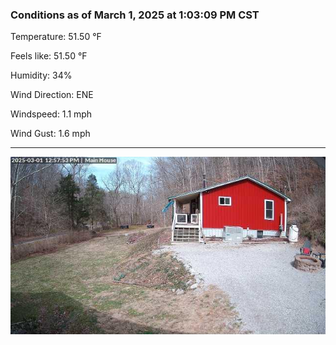 ### Conditions as of March 1, 2025 at 1:03:09 PM CST 

Temperature: 51.50 &deg;F

Feels like: 51.50 &deg;F

Humidity: 34%

Wind Direction: ENE

Windspeed: 1.1 mph

Wind Gust: 1.6 mph

---

<img src="./images/latest.jpeg"/>


